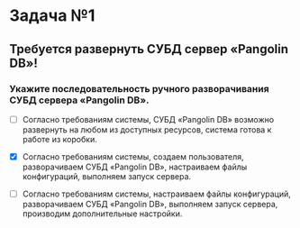 # Задача №1  
## Требуется развернуть СУБД сервер «Pangolin DB»!  
  
### Укажите последовательность ручного разворачивания СУБД сервера «Pangolin DB».  
- [ ] Согласно требованиям системы, СУБД «Pangolin DB» возможно развернуть на любом из доступных ресурсов, система готова к работе из коробки.  
- [X] Согласно требованиям системы, создаем пользователя, разворачиваем СУБД «Pangolin DB», настраиваем файлы конфигураций, выполняем запуск сервера.  
- [ ] Согласно требованиям системы, настраиваем файлы конфигураций, разворачиваем СУБД «Pangolin DB», выполняем запуск сервера, производим дополнительные настройки.

